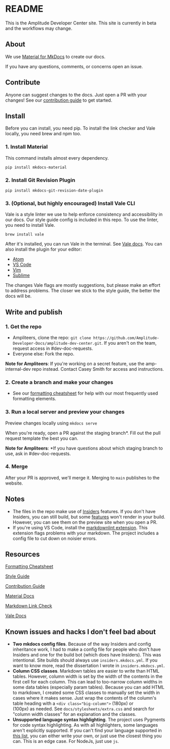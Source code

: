 <!-- markdownlint-disable-file -->
<!-- markdown-link-check-disable -->
<!-- vale off -->

# README

This is the Amplitude Developer Center site. This site is currently in beta and the workflows may change.

## About

We use [Material for MkDocs](https://github.com/squidfunk/mkdocs-material) to create our docs.

If you have any questions, comments, or concerns open an issue.

## Contribute

Anyone can suggest changes to the docs. Just open a PR with your changes! See our [contribution guide](CONTRIBUTING.md) to get started.

## Install

  Before you can install, you need pip. To install the link checker and Vale locally, you need brew and npm too.

### 1. Install Material

This command installs almost every dependency.

`pip install mkdocs-material`

### 2. Install Git Revision Plugin

`pip install mkdocs-git-revision-date-plugin`

### 3. (Optional, but highly encouraged) Install Vale CLI

  Vale is a style linter we use to help enforce consistency and accessibility in our docs. Our style guide config is included in this repo. To use the linter, you need to install Vale.

  `brew install vale`

  After it's installed, you can run Vale in the terminal. See [Vale docs](https://docs.errata.ai/vale/cli). You can also install the plugin for your editor:
  - [Atom](https://github.com/errata-ai/vale-atom)
  - [VS Code](https://github.com/errata-ai/vale-vscode)
  - [Vim](https://github.com/dense-analysis/ale)
  - [Sublime](https://github.com/errata-ai/SubVale)

The changes Vale flags are mostly suggestions, but please make an effort to address problems. The closer we stick to the style guide, the better the docs will be.

## Write and publish

### 1. Get the repo

- Ampliteers, clone the repo: `git clone https://github.com/Amplitude-Developer-Docs/amplitude-dev-center.git`. If you aren't on the team, request access in #dev-doc-requests.
- Everyone else: Fork the repo.

**Note for Ampliteers**: If you're working on a secret feature, use the amp-internal-dev repo instead. Contact Casey Smith for access and instructions.

### 2. Create a branch and make your changes

  - See our [formatting cheatsheet](/formatting-cheatsheet.md) for help with our most frequently used formatting elements.

### 3. Run a local server and preview your changes

Preview changes locally using `mkdocs serve`

When you're ready, open a PR against the staging branch*. Fill out the pull request template the best you can.

 **Note for Ampliteers**: *If you have questions about which staging branch to use, ask in #dev-doc-requests.

### 4. Merge

After your PR is approved, we'll merge it. Merging to `main` publishes to the website.

## Notes
- The files in the repo make use of [Insiders](https://squidfunk.github.io/mkdocs-material/insiders/) features. If you don't have Insiders, you can still build, but some [features](https://squidfunk.github.io/mkdocs-material/insiders/#available-features) won't render in your build. However, you can see them on the preview site when you open a PR.
- If you're using VS Code, install the [markdownlint extension](https://marketplace.visualstudio.com/items?itemName=DavidAnson.vscode-markdownlint). This extension flags problems with your markdown. The project includes a config file to cut down on noisier errors.

## Resources

[Formatting Cheatsheet](formatting-cheatsheet.md)

[Style Guide](style-guide.md)

[Contribution Guide](CONTRIBUTING.md)

[Material Docs](https://squidfunk.github.io/mkdocs-material/)

[Markdown Link Check](https://github.com/tcort/markdown-link-check)

[Vale Docs](https://docs.errata.ai/)

## Known issues and hacks I don't feel bad about

- **Two mkdocs config files**. Because of the way Insiders and config inheritance work, I had to make a config file for people who don't have Insiders and one for the build bot (which does have Insiders). This was intentional. Site builds should always use `insiders.mkdocs.yml`. If you want to know more, read the dissertation I wrote in `insiders.mkdocs.yml`.
- **Column CSS classes**. Markdown tables are easier to write than HTML tables. However, column width is set by the width of the contents in the first cell for each column. This can lead to too-narrow column widths in some data tables (especially param tables). Because you can add HTML to markdown, I created some CSS classes to manually set the width in cases where it makes sense. Just wrap the contents of the column's table heading with a `<div class="big-column">` (180px) or <div class="med-column"> (100px) as needed. See `docs/stylesheets/extra.css` and search for "column width classes" for an explanation and the classes.
- **Unsupported language syntax highlighting**. The project uses Pygments for code syntax highlighting. As with all highlighters, some languages aren't explicitly supported. If you can't find your language supported in [this list](https://pygments.org/languages/), you can either write your own, or just use the closest thing you can. This is an edge case. For NodeJs, just use `js`.
